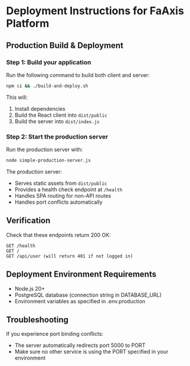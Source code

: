 # Deployment Instructions for FaAxis Platform

## Production Build & Deployment

### Step 1: Build your application
Run the following command to build both client and server:

```bash
npm ci && ./build-and-deploy.sh
```

This will:
1. Install dependencies
2. Build the React client into `dist/public`
3. Build the server into `dist/index.js`

### Step 2: Start the production server
Run the production server with:

```bash
node simple-production-server.js
```

The production server:
- Serves static assets from `dist/public`
- Provides a health check endpoint at `/health`
- Handles SPA routing for non-API routes
- Handles port conflicts automatically

## Verification

Check that these endpoints return 200 OK:

```
GET /health
GET /
GET /api/user (will return 401 if not logged in)
```

## Deployment Environment Requirements

- Node.js 20+
- PostgreSQL database (connection string in DATABASE_URL)
- Environment variables as specified in .env.production

## Troubleshooting

If you experience port binding conflicts:
- The server automatically redirects port 5000 to PORT
- Make sure no other service is using the PORT specified in your environment